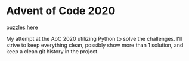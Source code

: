 # Advent of Code 2020

[puzzles here](https://adventofcode.com/)

My attempt at the AoC 2020 utilizing Python to solve the challenges. I'll strive to keep everything clean, possibly show more than 1 solution, and keep a clean git history in the project.